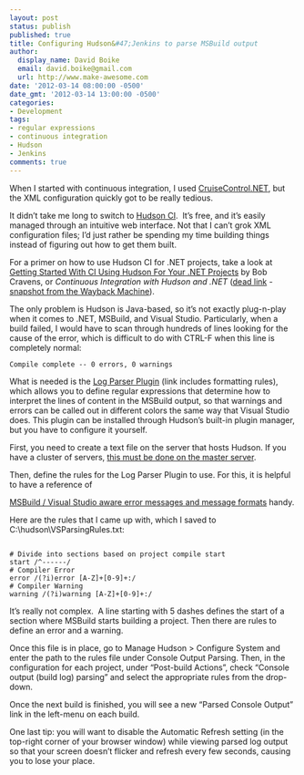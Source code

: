 ```yaml
---
layout: post
status: publish
published: true
title: Configuring Hudson&#47;Jenkins to parse MSBuild output
author:
  display_name: David Boike
  email: david.boike@gmail.com
  url: http://www.make-awesome.com
date: '2012-03-14 08:00:00 -0500'
date_gmt: '2012-03-14 13:00:00 -0500'
categories:
- Development
tags:
- regular expressions
- continuous integration
- Hudson
- Jenkins
comments: true
---
```

When I started with continuous integration, I used [CruiseControl.NET](http://www.cruisecontrolnet.org/), but the XML configuration quickly got to be really tedious.

It didn’t take me long to switch to [Hudson CI](http://hudson-ci.org/).  It’s free, and it’s easily managed through an intuitive web interface. Not that I can’t grok XML configuration files; I’d just rather be spending my time building things instead of figuring out how to get them built.

For a primer on how to use Hudson CI for .NET projects, take a look at [Getting Started With CI Using Hudson For Your .NET Projects](http://blog.bobcravens.com/2010/03/getting-started-with-ci-using-hudson-for-your-net-projects/) by Bob Cravens, or *Continuous Integration with Hudson and .NET* ([dead link](http://refactor.tonoli.net/2009/12/04/continuous-integration-with-hudson-and-net/) - [snapshot from the Wayback Machine](https://web.archive.org/web/20160423021807/http://refactor.tonoli.net/2009/12/04/continuous-integration-with-hudson-and-net/)).

The only problem is Hudson is Java-based, so it’s not exactly plug-n-play when it comes to .NET, MSBuild, and Visual Studio. Particularly, when a build failed, I would have to scan through hundreds of lines looking for the cause of the error, which is difficult to do with CTRL-F when this line is completely normal:

    Compile complete -- 0 errors, 0 warnings

<!-- more -->

What is needed is the [Log Parser Plugin](https://wiki.jenkins-ci.org/display/JENKINS/Log+Parser+Plugin) (link includes formatting rules), which allows you to define regular expressions that determine how to interpret the lines of content in the MSBuild output, so that warnings and errors can be called out in different colors the same way that Visual Studio does. This plugin can be installed through Hudson’s built-in plugin manager, but you have to configure it yourself.


First, you need to create a text file on the server that hosts Hudson. If you have a cluster of servers, [this must be done on the master server](http://stackoverflow.com/questions/4285701/how-to-fail-a-hudson-job-if-a-certain-string-occurs-in-console-output#4304608).

Then, define the rules for the Log Parser Plugin to use. For this, it is helpful to have a reference of

[MSBuild / Visual Studio aware error messages and message formats](http://blogs.msdn.com/b/msbuild/archive/2006/11/03/msbuild-visual-studio-aware-error-messages-and-message-formats.aspx) handy.

Here are the rules that I came up with, which I saved to C:\\hudson\\VSParsingRules.txt:

~~~~

# Divide into sections based on project compile start
start /^------/
# Compiler Error
error /(?i)error [A-Z]+[0-9]+:/
# Compiler Warning
warning /(?i)warning [A-Z]+[0-9]+:/
~~~~

It’s really not complex.  A line starting with 5 dashes defines the start of a section where MSBuild starts building a project. Then there are rules to define an error and a warning.

Once this file is in place, go to Manage Hudson \> Configure System and enter the path to the rules file under Console Output Parsing. Then, in the configuration for each project, under “Post-build Actions”, check “Console output (build log) parsing” and select the appropriate rules from the drop-down.

Once the next build is finished, you will see a new “Parsed Console Output” link in the left-menu on each build.

One last tip: you will want to disable the Automatic Refresh setting (in the top-right corner of your browser window) while viewing parsed log output so that your screen doesn’t flicker and refresh every few seconds, causing you to lose your place.
